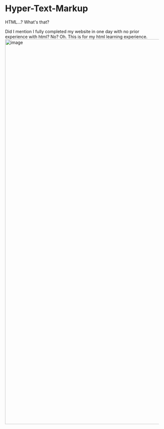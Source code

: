 # Hyper-Text-Markup
HTML...? What's that?

Did I mention I fully completed my website in one day with no prior experience with html? No? Oh.
This is for my html learning experience.<img width="1262" alt="image" src="https://user-images.githubusercontent.com/104099162/210861138-2464b144-c9fc-44dd-9a28-239a7196354f.png">
